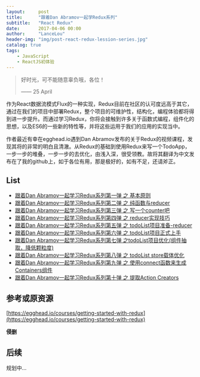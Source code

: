 ```yaml
---
layout:     post
title:      "跟着Dan Abramov一起学Redux系列"
subtitle:   "React Redux"
date:       2017-04-06 00:00
author:     "LanceLou"
header-img: "img/post-react-redux-lession-series.jpg"
catalog: true
tags:
    - JavaScript
    - ReactJS初体验
---
```


> 好时光，可不能随意辜负哦，各位！
> 
> —— 25 April

作为React数据流模式Flux的一种实现，Redux目前在社区的认可度远高于其它，通过在我们的项目中部署Redux，整个项目的可维护性，结构化，编程体验都将得到进一步提升。而通过学习Redux，你将会接触到许多关于函数式编程，组件化的思想，以及ES6的一些新的特性等，并将这些运用于我们的应用的实现当中。

作者最近有幸在egghead.io遇到Dan Abramov发布的关于Redux的视频课程，发现其将的非常的明白且清澈。从Redux的基础到使用Redux来写一个TodoApp，一步一步的堆叠，一步一步的去优化，由浅入深，很受领教。故将其翻译为中文发布在了我的github上，如于各位有用，那是极好的，如有不足，还请斧正。

## List

* [跟着Dan Abramov一起学习Redux系列第一弹 之 基本原则](https://github.com/LanceLou/lancelou.github.io/issues/1)
* [跟着Dan Abramov一起学习Redux系列第二弹 之 纯函数与reducer](https://github.com/LanceLou/lancelou.github.io/issues/2)
* [跟着Dan Abramov一起学习Redux系列第三弹 之 写一个counter吧](https://github.com/LanceLou/lancelou.github.io/issues/3)
* [跟着Dan Abramov一起学习Redux系列第四弹 之 reducer实现技巧](https://github.com/LanceLou/lancelou.github.io/issues/4)
* [跟着Dan Abramov一起学习Redux系列第五弹 之 todoList项目准备-reducer](https://github.com/LanceLou/lancelou.github.io/issues/5)
* [跟着Dan Abramov一起学习Redux系列第六弹 之 todoList项目正式上手](https://github.com/LanceLou/lancelou.github.io/issues/6)
* [跟着Dan Abramov一起学习Redux系列第七弹 之todoList项目优化(组件抽取，降低颗粒度)](https://github.com/LanceLou/lancelou.github.io/issues/7)
* [跟着Dan Abramov一起学习Redux系列第八弹 之 todoList store载体优化](https://github.com/LanceLou/lancelou.github.io/issues/8)
* [跟着Dan Abramov一起学习Redux系列第九弹 之 使用connect函数来生成Containers组件](https://github.com/LanceLou/lancelou.github.io/issues/9)
* [跟着Dan Abramov一起学习Redux系列第十弹 之 提取Action Creators](https://github.com/LanceLou/lancelou.github.io/issues/10)

## 参考或原资源

[https://egghead.io/courses/getting-started-with-redux](https://egghead.io/courses/getting-started-with-redux)

**侵删**



## 后续

规划中...

